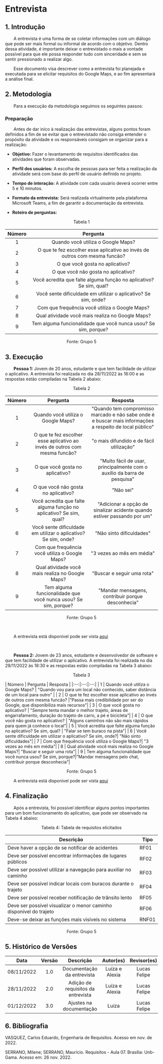 # Entrevista

## 1. Introdução
&emsp;&emsp;A entrevista é uma forma de se coletar informações com um diálogo que pode ser mais formal ou informal de acordo com o objetivo. Dentro dessa atividade, é importante deixar o entrevistado o mais a vontade possível para que ele possa responder tudo com sinceridade e sem se sentir pressionado a realizar algo. 

&emsp;&emsp;Esse documento visa descrever como a entrevista foi planejada e executada para se elicitar requisitos do Google Maps, e ao fim apresentará a análise final.

## 2. Metodologia
&emsp;&emsp;Para a execução da metodologia seguimos os seguintes passos: 

### Preparação

&emsp;&emsp;Antes de dar iníco à realização das entrevistas, alguns pontos foram definidos a fim de se evitar que o entrevistado não consiga entender o propósito da atividade e os responsáveis consigam se organizar para a realização:


* **Objetivo:** Fazer o levantamento de requisitos identificados das atividades que foram observadas.

* **Perfil dos usuários:** A escolha de pessoas para ser feita a realização da atividade será com base do perfil de usuário definido no projeto.

* **Tempo de interação:** A atividade com cada usuário deverá ocorrer entre 5 e 10 minutos.

* **Formato da entrevista:** Será realizada virtualmente pela plataforma Microsoft Teams, a fim de garantir a documentação da entrevista.

* **Roteiro de perguntas:**

<div style="text-align: center">
<p>Tabela 1</p>
</div>

| Número | Pergunta | 
|:--:|:--:|
| 1 | Quando você utiliza o Google Maps? | 
| 2 | O que te fez escolher esse aplicativo ao invés de outros com mesma funcão? |
| 3 | O que você gosta no aplicativo? | 
| 4 | O que você não gosta no aplicativo? | 
| 5 | Você acredita que falte alguma função no aplicativo? Se sim, qual? |
| 6 | Você sente dificuldade em utilizar o aplicativo? Se sim, onde?| 
| 7 | Com que frequência você utiliza o Google Maps?|
| 8 | Qual atividade você mais realiza no Google Maps?|
| 9 | Tem alguma funcionalidade que você nunca usou? Se sim, porque?| 

<div style="text-align: center">
<p>Fonte: Grupo 5</p>
</div>

## 3. Execução

&emsp;&emsp;**Pessoa 1:** Jovem de 20 anos, estudante e que tem facilidade de utilizar o aplicativo. A entrevista foi realizada no dia 28/11/2022 às 18:00 e as respostas estão compiladas na Tabela 2 abaixo:

<div style="text-align: center">
<p>Tabela 2</p>
</div>

| Número | Pergunta | Resposta |
|:--:|:--:|:--:|
| 1 | Quando você utiliza o Google Maps? | "Quando tem compromisso marcado e não sabe onde é e buscar mais informações a respeito de local público" |
| 2 | O que te fez escolher esse aplicativo ao invés de outros com mesma funcão? |"o mais difundido e de fácil utilização" |
| 3 | O que você gosta no aplicativo? | "Muito fácil de usar, principalmente com o auxílio da barra de pesquisa"|
| 4 | O que você não gosta no aplicativo? | "Não sei" |
| 5 | Você acredita que falte alguma função no aplicativo? Se sim, qual? |"Adicionar a opção de sinalizar acidente quando estiver passando por um" |
| 6 | Você sente dificuldade em utilizar o aplicativo? Se sim, onde?| "Não sinto dificuldades"|
| 7 | Com que frequência você utiliza o Google Maps?| "3 vezes ao mês em média"|
| 8 | Qual atividade você mais realiza no Google Maps?| "Buscar e seguir uma rota"|
| 9 | Tem alguma funcionalidade que você nunca usou? Se sim, porque?|"Mandar mensagens, contribuir porque desconhecia"|

<div style="text-align: center">
<p>Fonte: Grupo 5</p>
</div>
<br>

&emsp;&emsp;A entrevista está disponível pode ser vista [aqui](https://www.youtube.com/watch?v=mmmv4y4677U)


<br>

&emsp;&emsp;**Pessoa 2:** Jovem de 23 anos, estudante e desenvolvedor de software e que tem facilidade de utilizar o aplicativo. A entrevista foi realizada no dia 29/11/2022 às 18:30 e as respostas estão compiladas na Tabela 3 abaixo:

<div style="text-align: center">
<p>Tabela 3</p>
</div>
| Número | Pergunta | Resposta |
|:--:|:--:|:--:|
| 1 | Quando você utiliza o Google Maps? | "Quando vou para um local não conhecido, saber distância de um local para outro" |
| 2 | O que te fez escolher esse aplicativo ao invés de outros com mesma funcão? |"Passa mais credibilidade por ser do Google, que disponibiliza mais recursos"| 
| 3 | O que você gosta no aplicativo? | "Sempre tenta mandar o melhor trajeto, áreas de engarrafamento, duração do trajeto de carro, a pé e bicicleta"|
| 4 | O que você não gosta no aplicativo? | "Alguns caminhos não são mais rápidos para quem já conhece o local"|
| 5 | Você acredita que falte alguma função no aplicativo? Se sim, qual? | "Falar se tem buraco na pista"|
| 6 | Você sente dificuldade em utilizar o aplicativo? Se sim, onde?| "Não sinto dificuldades"|
| 7 | Com que frequência você utiliza o Google Maps?| "3 vezes ao mês em média"|
| 8 | Qual atividade você mais realiza no Google Maps?| "Buscar e seguir uma rota"|
| 9 | Tem alguma funcionalidade que você nunca usou? Se sim, porque?|"Mandar mensagens pelo chat, contribuir porque desconhecia"|

<div style="text-align: center">
<p>Fonte: Grupo 5</p>
</div>


&emsp;&emsp;A entrevista está disponível pode ser vista [aqui](https://www.youtube.com/watch?v=saNyhrG595g)



## 4. Finalização
&emsp;&emsp;Após a entrevista, foi possível identificar alguns pontos importantes para um bom funcionamento do aplicativo, que pode ser observado na Tabela 4 abaixo:

<div style="text-align: center">
<p>Tabela 4: Tabela de requisitos elicitados</p>
</div>



| Descrição                                                     | Tipo  |
| ------------------------------------------------------------- | ----- |
| Deve haver a opção de se notificar de acidentes               | RF01  |
| Deve ser possível encontrar informações de lugares públicos     | RF02 |
| Deve ser possível utilizar a navegação para auxiliar no caminho | RF03  |
| Deve ser possível indicar locais com buracos durante o trajeto | RF04  |
| Deve ser possível receber notificação de trânsito lento | RF05  |
| Deve ser possível visualizar o menor caminho disponível do trajeto | RF06 |
| Deve-se deixar as funções mais visíveis no sistema            | RNF01  |

<div style="text-align: center">
<p>Fonte: Grupo 5</p>
</div>



## 5. Histórico de Versões

| Data | Versão | Descrição | Autor(es) | Revisor(es) |
| :--: | :----: | :-------: | :---: | :---: |
| 08/11/2022 | 1.0 | Documentação da entrevista| Luíza e Alexia | Lucas Felipe |
| 28/11/2022 | 2.0 | Adição de requisitos da entrevista| Luíza e Alexia | Lucas Felipe|
| 01/12/2022 | 3.0 | Ajustes na documentação | Luíza | Lucas Felipe|

## 6. Bibliografia

VASQUEZ, Carlos Eduardo, Engenharia de Requisitos. Acesso em nov. de 2022.

SERRANO, Milene; SERRANO, Maurício. Requisitos - Aula 07. Brasília: Unb-Gama. Acesso em: 26 nov. 2022.